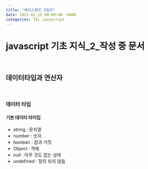 ```yaml
---
title: "베이스캠프 3일차"
date: 2023-02-15 00:00:00 -0400
categories: TIL javascript
---
```


# javascript 기초 지식\_2\_작성 중 문서

<br>

## 데이터타입과 연산자

<br>

### 데이터 타입

#### 기본 데이터 타이입

  - string : 문자열
  - number : 숫자
  - boolean : 참과 거짓
  - Object : 객체
  - null : 아무 것도 없는 상태
  - undefined : 정의 되지 않음

